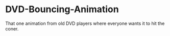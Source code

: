 # DVD-Bouncing-Animation
That one animation from old DVD players where everyone wants it to hit the coner.
